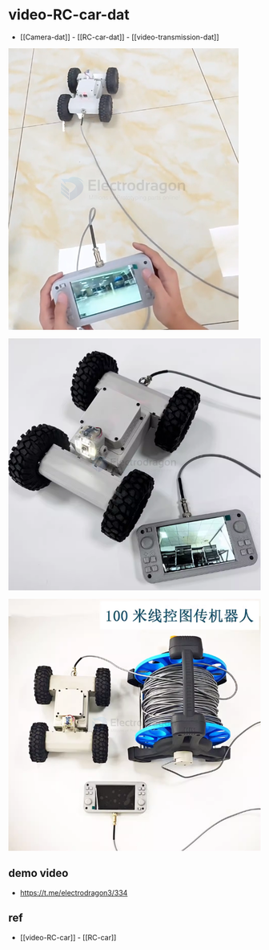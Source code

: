 
# video-RC-car-dat


- [[Camera-dat]] - [[RC-car-dat]] - [[video-transmission-dat]]



![](2025-03-25-14-43-46.png)

![](2025-03-25-14-48-15.png)

![](2025-03-25-14-48-28.png)


## demo video 

- https://t.me/electrodragon3/334



## ref 

- [[video-RC-car]] - [[RC-car]]